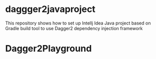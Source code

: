 # daggger2javaproject
This repository shows how to set up Intellj Idea Java project based on Gradle build tool to use Dagger2 dependency injection framework
# Dagger2Playground
